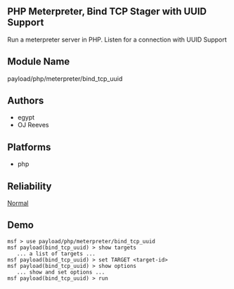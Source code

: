 ## PHP Meterpreter, Bind TCP Stager with UUID Support

Run a meterpreter server in PHP. Listen for a connection 
with UUID Support


## Module Name
payload/php/meterpreter/bind_tcp_uuid

## Authors
* egypt
* OJ Reeves





## Platforms
* php

## Reliability
[Normal](https://github.com/rapid7/metasploit-framework/wiki/Exploit-Ranking)

## Demo

```
msf > use payload/php/meterpreter/bind_tcp_uuid
msf payload(bind_tcp_uuid) > show targets
   ... a list of targets ...
msf payload(bind_tcp_uuid) > set TARGET <target-id>
msf payload(bind_tcp_uuid) > show options
   ... show and set options ...
msf payload(bind_tcp_uuid) > run
```
    
    